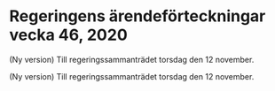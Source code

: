 # Regeringens ärendeförteckningar vecka 46, 2020

(Ny version) Till regeringssammanträdet torsdag den 12 november.

(Ny version) Till regeringssammanträdet torsdag den 12 november.
